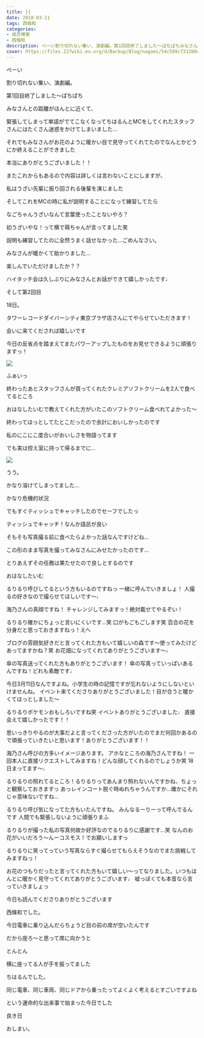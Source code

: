 ```yaml
---
title: }{
date: 2018-03-11
tags: 西條和
categories: 
- 成员博客
- 西條和
description: ぺーい割り切れない集い、演劇編。第1回目終了しました〜ぱちぱちみなさんとの距離がほんとに近くて、緊張してしまって単語がでてこな...
cover: https://files.227wiki.eu.org/d/Backup/Blog/nagomi/54c589c733280d6d1dd15e4c68ae9.jpg 
---
```










ぺーい








割り切れない集い、演劇編。





第1回目終了しました〜ぱちぱち







みなさんとの距離がほんとに近くて、




緊張してしまって単語がでてこなくなってちはるんとMCをしてくれたスタッフさんにはたくさん迷惑をかけてしまいました…







それでもみなさんがお花のように暖かい目で見守ってくれてたのでなんとかどうにか終えることができました







本当にありがとうございました！！






またこれからもあるので内容は詳しくは言わないことにしますが、







私はうざい先輩に振り回される後輩を演じました






そしてこれをMCの時に私が説明することになって練習してたら






なごちゃんうざいなんて言葉使ったことないやろ？


初うざいやな！って横で萌ちゃんが言ってました笑







説明も練習してたのに全然うまく話せなかった…ごめんなさい。








みなさんが暖かくて助かりました…






楽しんでいただけましたか？？







ハイタッチ会は久しぶりにみなさんとお話ができて嬉しかったです♩











そして第2回目



18日。




タワーレコードダイバーシティ東京プラザ店さんにてやらせていただきます！







会いに来てくだされば嬉しいです








今日の反省点を踏まえてまたパワーアップしたものをお見せできるように頑張りますっ！









![](https://files.227wiki.eu.org/d/Backup/Blog/nagomi/54c589c733280d6d1dd15e4c68ae9.jpg)




ふぁいっ






終わったあとスタッフさんが買ってくれたクレミアソフトクリームを2人で食べてるところ











おはなしたいむで教えてくれた方がいたこのソフトクリーム食べれてよかった〜






終わってほっとしてたとこだったので余計においしかったのです






私のにこにこ度合いがおいしさを物語ってます










でも実は控え室に持って帰るまでに…










![](https://files.227wiki.eu.org/d/Backup/Blog/nagomi/54c589c733280d6d1dd15e4c68ae9-01.jpg)






うう。





かなり溶けてしまってました…






かなり危機的状況





でもすぐティッシュでキャッチしたのでセーフでしたっ










ティッシュでキャッチ！なんか語呂が良い







そもそも写真撮る前に食べたらよかった話なんですけどね…






この形のまま写真を撮ってみなさんにみせたかったのです…







とりあえずその任務は果たせたので良しとするのです









おはなしたいむ





るりるり呼びしてるという方もいるのですねっ
一緒に呼んでいきましょ！
人撮るの好きなので撮らせてほしいです〜♩





海乃さんの真顔ですね！
チャレンジしてみますっ！絶対載せてやるぞい！





るりるり確かにちょっと言いにくいです…笑
口がもごもごします笑
百合の花を分身だと思っておきますねっ！えへ





ブログの雰囲気好きだと言ってくれた方もいて嬉しいの森です〜使ってみたけどあってますかね？笑
お花畑になってくれてありがとうございます〜♩




傘の写真送ってくれた方もありがとうございます！
傘の写真っていっぱいあるんですね！どれも素敵です♩






今日3月11日なんですよね。小学生の時の記憶ですが忘れないようにしないといけませんね。
イベント来てくださりありがとうございました！目が合うと暖かくてほっとしました〜





るりるりポケモンおもしろいですね笑
イベントありがとうございました♩
直接会えて嬉しかったです！！





思いっきりやるのが大事だよと言ってくださった方がいたのでまだ何回かあるので頑張っていきたいと思います！ありがとうございます！！





海乃さん呼びの方多いイメージあります。
アホなところの海乃さんですね！
一回本人に直接リクエストしてみますね！どんな顔してくれるのでしょうか笑
18日まってます〜♩





るりるりの照れてるところ！るりるりってあんまり照れないんですかね、ちょっと観察しておきますっ
あっレインコート脱ぐ時ぬれちゃうんですか…確かにそれじゃ意味ないですね…







るりるり呼び気になってた方もいたんですね。
みんなるーりーって呼んでるんです
人間でも緊張しないように頑張りまふ





るりるりが撮った私の写真何故か好評なのでるりるりに感謝です…笑
なんのお花がいいだろう〜んーコスモス！でお願いしますっ






るりるりに笑ってっていう写真ならすぐ撮らせてもらえそうなのでまた挑戦してみますねっ！





お花のつもりだったと言ってくれた方もいて嬉しい〜ってなりました。いつもほんとに暖かく見守ってくれてありがとうございます♩
嘘っぽくても本音なら言っていきましょっ









今日も読んでくださりありがとうございます






西條和でした。






今日電車に乗り込んだらちょうど目の前の席が空いたんです






だから座ろ〜と思って席に向かうと






とんとん





横に座ってる人が手を振ってました












ちはるんでした。





同じ電車、同じ車両、同じドアから乗ったってよくよく考えるとすごいですよね





という運命的な出来事で始まった今日でした




良き日




おしまい。


